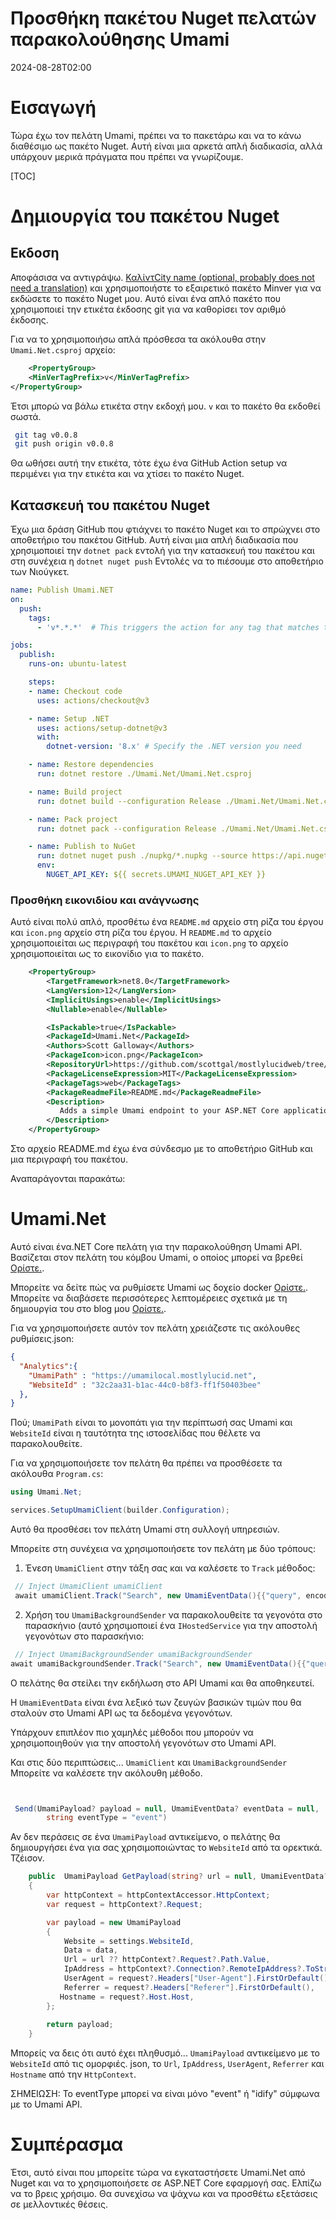 # Προσθήκη πακέτου Nuget πελατών παρακολούθησης Umami

<!--category-- ASP.NET, Umami, Nuget -->
<datetime class="hidden">2024-08-28T02:00</datetime>

# Εισαγωγή

Τώρα έχω τον πελάτη Umami, πρέπει να το πακετάρω και να το κάνω διαθέσιμο ως πακέτο Nuget. Αυτή είναι μια αρκετά απλή διαδικασία, αλλά υπάρχουν μερικά πράγματα που πρέπει να γνωρίζουμε.

[TOC]

# Δημιουργία του πακέτου Nuget

## Εκδοση

Αποφάσισα να αντιγράψω. [ΚαλίντCity name (optional, probably does not need a translation)](https://khalidabuhakmeh.com/) και χρησιμοποιήστε το εξαιρετικό πακέτο Minver για να εκδώσετε το πακέτο Nuget μου. Αυτό είναι ένα απλό πακέτο που χρησιμοποιεί την ετικέτα έκδοσης git για να καθορίσει τον αριθμό έκδοσης.

Για να το χρησιμοποιήσω απλά πρόσθεσα τα ακόλουθα στην `Umami.Net.csproj` αρχείο:

```xml
    <PropertyGroup>
    <MinVerTagPrefix>v</MinVerTagPrefix>
</PropertyGroup>
```

Έτσι μπορώ να βάλω ετικέτα στην εκδοχή μου. `v` και το πακέτο θα εκδοθεί σωστά.

```bash
 git tag v0.0.8       
 git push origin v0.0.8

```

Θα ωθήσει αυτή την ετικέτα, τότε έχω ένα GitHub Action setup να περιμένει για την ετικέτα και να χτίσει το πακέτο Nuget.

## Κατασκευή του πακέτου Nuget

Έχω μια δράση GitHub που φτιάχνει το πακέτο Nuget και το σπρώχνει στο αποθετήριο του πακέτου GitHub. Αυτή είναι μια απλή διαδικασία που χρησιμοποιεί την `dotnet pack` εντολή για την κατασκευή του πακέτου και στη συνέχεια η `dotnet nuget push` Εντολές να το πιέσουμε στο αποθετήριο των Νιούγκετ.

```yaml
name: Publish Umami.NET
on:
  push:
    tags:
      - 'v*.*.*'  # This triggers the action for any tag that matches the pattern v1.0.0, v2.1.3, etc.

jobs:
  publish:
    runs-on: ubuntu-latest

    steps:
    - name: Checkout code
      uses: actions/checkout@v3

    - name: Setup .NET
      uses: actions/setup-dotnet@v3
      with:
        dotnet-version: '8.x' # Specify the .NET version you need

    - name: Restore dependencies
      run: dotnet restore ./Umami.Net/Umami.Net.csproj

    - name: Build project
      run: dotnet build --configuration Release ./Umami.Net/Umami.Net.csproj --no-restore

    - name: Pack project
      run: dotnet pack --configuration Release ./Umami.Net/Umami.Net.csproj --no-build --output ./nupkg

    - name: Publish to NuGet
      run: dotnet nuget push ./nupkg/*.nupkg --source https://api.nuget.org/v3/index.json --api-key ${{ secrets.UMAMI_NUGET_API_KEY }}
      env:
        NUGET_API_KEY: ${{ secrets.UMAMI_NUGET_API_KEY }}
```

### Προσθήκη εικονιδίου και ανάγνωσης

Αυτό είναι πολύ απλό, προσθέτω ένα `README.md` αρχείο στη ρίζα του έργου και `icon.png` αρχείο στη ρίζα του έργου. Η `README.md` το αρχείο χρησιμοποιείται ως περιγραφή του πακέτου και `icon.png` το αρχείο χρησιμοποιείται ως το εικονίδιο για το πακέτο.

```xml
    <PropertyGroup>
        <TargetFramework>net8.0</TargetFramework>
        <LangVersion>12</LangVersion>
        <ImplicitUsings>enable</ImplicitUsings>
        <Nullable>enable</Nullable>

        <IsPackable>true</IsPackable>
        <PackageId>Umami.Net</PackageId>
        <Authors>Scott Galloway</Authors>
        <PackageIcon>icon.png</PackageIcon>
        <RepositoryUrl>https://github.com/scottgal/mostlylucidweb/tree/main/Umami.Net</RepositoryUrl>
        <PackageLicenseExpression>MIT</PackageLicenseExpression>
        <PackageTags>web</PackageTags>
        <PackageReadmeFile>README.md</PackageReadmeFile>
        <Description>
           Adds a simple Umami endpoint to your ASP.NET Core application.
        </Description>
    </PropertyGroup>
```

Στο αρχείο README.md έχω ένα σύνδεσμο με το αποθετήριο GitHub και μια περιγραφή του πακέτου.

Αναπαράγονται παρακάτω:

# Umami.Net

Αυτό είναι ένα.NET Core πελάτη για την παρακολούθηση Umami API.
Βασίζεται στον πελάτη του κόμβου Umami, ο οποίος μπορεί να βρεθεί [Ορίστε.](https://github.com/umami-software/node).

Μπορείτε να δείτε πώς να ρυθμίσετε Umami ως δοχείο docker [Ορίστε.](https://www.mostlylucid.net/blog/usingumamiforlocalanalytics).
Μπορείτε να διαβάσετε περισσότερες λεπτομέρειες σχετικά με τη δημιουργία του στο blog μου [Ορίστε.](https://www.mostlylucid.net/blog/addingumamitrackingclientfollowup).

Για να χρησιμοποιήσετε αυτόν τον πελάτη χρειάζεστε τις ακόλουθες ρυθμίσεις.json:

```json
{
  "Analytics":{
    "UmamiPath" : "https://umamilocal.mostlylucid.net",
    "WebsiteId" : "32c2aa31-b1ac-44c0-b8f3-ff1f50403bee"
  },
}
```

Πού; `UmamiPath` είναι το μονοπάτι για την περίπτωσή σας Umami και `WebsiteId` είναι η ταυτότητα της ιστοσελίδας που θέλετε να παρακολουθείτε.

Για να χρησιμοποιήσετε τον πελάτη θα πρέπει να προσθέσετε τα ακόλουθα `Program.cs`:

```csharp
using Umami.Net;

services.SetupUmamiClient(builder.Configuration);
```

Αυτό θα προσθέσει τον πελάτη Umami στη συλλογή υπηρεσιών.

Μπορείτε στη συνέχεια να χρησιμοποιήσετε τον πελάτη με δύο τρόπους:

1. Ένεση `UmamiClient` στην τάξη σας και να καλέσετε το `Track` μέθοδος:

```csharp
 // Inject UmamiClient umamiClient
 await umamiClient.Track("Search", new UmamiEventData(){{"query", encodedQuery}});
```

2. Χρήση του `UmamiBackgroundSender` να παρακολουθείτε τα γεγονότα στο παρασκήνιο (αυτό χρησιμοποιεί ένα `IHostedService` για την αποστολή γεγονότων στο παρασκήνιο:

```csharp
 // Inject UmamiBackgroundSender umamiBackgroundSender
await umamiBackgroundSender.Track("Search", new UmamiEventData(){{"query", encodedQuery}});
```

Ο πελάτης θα στείλει την εκδήλωση στο API Umami και θα αποθηκευτεί.

Η `UmamiEventData` είναι ένα λεξικό των ζευγών βασικών τιμών που θα σταλούν στο Umami API ως τα δεδομένα γεγονότων.

Υπάρχουν επιπλέον πιο χαμηλές μέθοδοι που μπορούν να χρησιμοποιηθούν για την αποστολή γεγονότων στο Umami API.

Και στις δύο περιπτώσεις... `UmamiClient` και `UmamiBackgroundSender` Μπορείτε να καλέσετε την ακόλουθη μέθοδο.

```csharp


 Send(UmamiPayload? payload = null, UmamiEventData? eventData = null,
        string eventType = "event")
```

Αν δεν περάσεις σε ένα `UmamiPayload` αντικείμενο, ο πελάτης θα δημιουργήσει ένα για σας χρησιμοποιώντας το `WebsiteId` από τα ορεκτικά. Τζέισον.

```csharp
    public  UmamiPayload GetPayload(string? url = null, UmamiEventData? data = null)
    {
        var httpContext = httpContextAccessor.HttpContext;
        var request = httpContext?.Request;

        var payload = new UmamiPayload
        {
            Website = settings.WebsiteId,
            Data = data,
            Url = url ?? httpContext?.Request?.Path.Value,
            IpAddress = httpContext?.Connection?.RemoteIpAddress?.ToString(),
            UserAgent = request?.Headers["User-Agent"].FirstOrDefault(),
            Referrer = request?.Headers["Referer"].FirstOrDefault(),
           Hostname = request?.Host.Host,
        };
        
        return payload;
    }

```

Μπορείς να δεις ότι αυτό έχει πληθυσμό... `UmamiPayload` αντικείμενο με το `WebsiteId` από τις ομορφιές. json, το `Url`, `IpAddress`, `UserAgent`, `Referrer` και `Hostname` από την `HttpContext`.

ΣΗΜΕΙΩΣΗ: Το eventType μπορεί να είναι μόνο "event" ή "idify" σύμφωνα με το Umami API.

# Συμπέρασμα

Έτσι, αυτό είναι που μπορείτε τώρα να εγκαταστήσετε Umami.Net από Nuget και να το χρησιμοποιήσετε σε ASP.NET Core εφαρμογή σας. Ελπίζω να το βρεις χρήσιμο. Θα συνεχίσω να ψάχνω και να προσθέτω εξετάσεις σε μελλοντικές θέσεις.